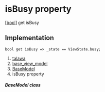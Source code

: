 
<div>

# isBusy property

</div>



[[bool](https://api.flutter.dev/flutter/dart-core/bool-class.html)]
get isBusy



## Implementation

``` language-dart
bool get isBusy => _state == ViewState.busy;
```








1.  [talawa](../../index.html)
2.  [base_view_model](../../view_model_base_view_model/)
3.  [BaseModel](../../view_model_base_view_model/BaseModel-class.html)
4.  isBusy property

##### BaseModel class







